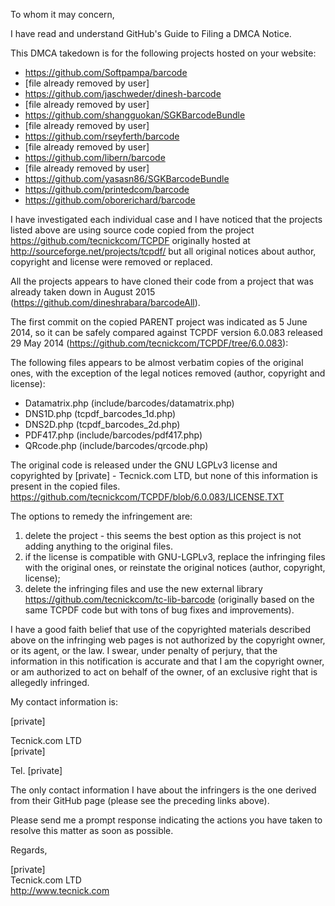 To whom it may concern,

I have read and understand GitHub's Guide to Filing a DMCA Notice.

This DMCA takedown is for the following projects hosted on your website:

* https://github.com/Softpampa/barcode  
* [file already removed by user]  
* https://github.com/jaschweder/dinesh-barcode  
* [file already removed by user]  
* https://github.com/shangguokan/SGKBarcodeBundle  
* [file already removed by user]  
* https://github.com/rseyferth/barcode  
* [file already removed by user]  
* https://github.com/libern/barcode  
* [file already removed by user]  
* https://github.com/yasasn86/SGKBarcodeBundle  
* https://github.com/printedcom/barcode  
* https://github.com/oborerichard/barcode  

I have investigated each individual case and I have noticed that the
projects listed above are using source code copied from the project
https://github.com/tecnickcom/TCPDF
originally hosted at http://sourceforge.net/projects/tcpdf/ but all
original notices about author, copyright and license were removed or
replaced.

All the projects appears to have cloned their code from a project that
was already taken down in August 2015
(https://github.com/dineshrabara/barcodeAll).

The first commit on the copied PARENT project was indicated as 5 June
2014, so it can be safely compared against TCPDF version 6.0.083
released 29 May 2014 (https://github.com/tecnickcom/TCPDF/tree/6.0.083):

The following files appears to be almost verbatim copies of the original
ones, with the exception of the legal notices removed (author, copyright
and license):

* Datamatrix.php (include/barcodes/datamatrix.php)  
* DNS1D.php (tcpdf_barcodes_1d.php)  
* DNS2D.php (tcpdf_barcodes_2d.php)  
* PDF417.php (include/barcodes/pdf417.php)  
* QRcode.php (include/barcodes/qrcode.php)  

The original code is released under the GNU LGPLv3 license and
copyrighted by [private] - Tecnick.com LTD, but none of this
information is present in the copied files.  
https://github.com/tecnickcom/TCPDF/blob/6.0.083/LICENSE.TXT

The options to remedy the infringement are:

1. delete the project - this seems the best option as this project is
not adding anything to the original files.
2. if the license is compatible with GNU-LGPLv3, replace the infringing
files with the original ones, or reinstate the original notices (author,
copyright, license);
3. delete the infringing files and use the new external library
https://github.com/tecnickcom/tc-lib-barcode (originally based on the
same TCPDF code but with tons of bug fixes and improvements).

I have a good faith belief that use of the copyrighted materials
described above on the infringing web pages is not authorized by the
copyright owner, or its agent, or the law.
I swear, under penalty of perjury, that the information in this
notification is accurate and that I am the copyright owner, or am
authorized to act on behalf of the owner, of an exclusive right that is
allegedly infringed.

My contact information is:

[private]

Tecnick.com LTD  
[private]

Tel. [private]

The only contact information I have about the infringers is the one
derived from their GitHub page (please see the preceding links above).

Please send me a prompt response indicating the actions you have taken
to resolve this matter as soon as possible.

Regards,

[private]  
Tecnick.com LTD  
http://www.tecnick.com
